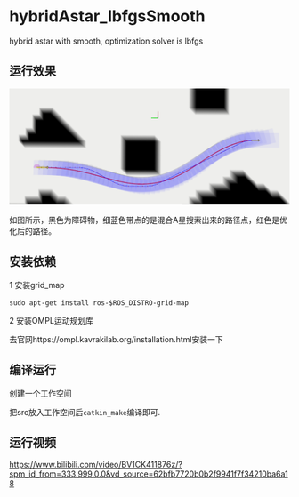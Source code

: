 # hybridAstar_lbfgsSmooth
hybrid astar with smooth, optimization solver is lbfgs

## 运行效果

![image-20231222222329069](./image-20231222222329069.png)

如图所示，黑色为障碍物，细蓝色带点的是混合A星搜索出来的路径点，红色是优化后的路径。

## 安装依赖

1 安装grid_map

```
sudo apt-get install ros-$ROS_DISTRO-grid-map
```

2 安装OMPL运动规划库

去官网https://ompl.kavrakilab.org/installation.html安装一下

## 编译运行

创建一个工作空间

把src放入工作空间后`catkin_make`编译即可.
## 运行视频
https://www.bilibili.com/video/BV1CK411876z/?spm_id_from=333.999.0.0&vd_source=62bfb7720b0b2f9941f7f34210ba6a18
